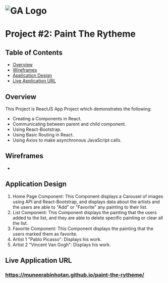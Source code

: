 # ![GA Logo](https://ga-dash.s3.amazonaws.com/production/assets/logo-9f88ae6c9c3871690e33280fcf557f33.png) 

# Project #2: Paint The Rytheme

## Table of Contents

* [Overview](#overview)
* [Wireframes](#wireframes)
* [Application Design](#application-design)
* [Live Application URL](#live-application-url)

## Overview

This Project is ReactJS App Project which demonstrates the following:
* Creating a Components in React.
* Communicating between parent and child component.
* Using React-Bootstrap.
* Using Basic Routing in React.
* Using Axios to make asynchronous JavaScript calls.

## Wireframes

* 

## Application Design

1. Home Page Component: This Component displays a Carousel of images using API and React-Bootstrap, and displays data about the artists and the users are able to "Add" or "Favorite" any painting to their list.
2. List Component: This Component displays the painting that the users added to the list, and they are able to delete specific painting or clear all the list.
3. Favorite Component: This Component displays the painting that the users marked them as favorite.
4. Artist 1 "Pablo Picasso": Displays his work.
5. Artist 2 "Vincent Van Gogh": Displays his work.


## Live Application URL

### https://muneerabinhotan.github.io/paint-the-rytheme/




